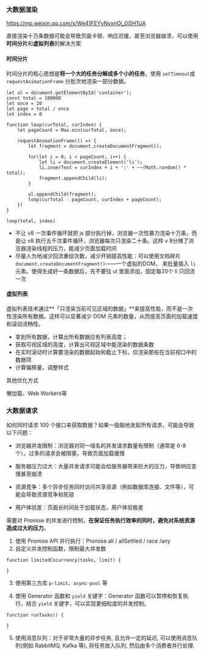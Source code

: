 ### 大数据渲染

https://mp.weixin.qq.com/s/We41FEYyNyxnOi_0i5H1UA

直接渲染十万条数据可能会导致页面卡顿、响应迟缓，甚至浏览器崩溃，可以使用**时间分片**和**虚拟列表**的解决方案

#### 时间分片

时间分片的核心思想是**将一个大的任务分解成多个小的任务**，使用 `setTimeout`或`requestAnimationFrame` 分批次地渲染一部分数据。

```
let ul = document.getElementById('container');
const total = 100000
let once = 20
let page = total / once  
let index = 0  

function loop(curTotal, curIndex) {
	let pageCount = Max.min(curTotal, once);
	
	requestAnimationFrame(() => {
		let fragment = document.createDocumentFragment();
		
		for(let i = 0; i < pageCount; i++) {
			let li = document.createElement('li');
			li.innerText = curIndex + i + ':' + ~~(Math.random() * total); 
			fragment.appendChild(li);
		}
		
		ul.appendChild(fragment);
		loop(curTotal - pageCount, curIndex + pageCount);
	})
}

loop(total, index)
```

- 不让 v8 一次事件循环就把 js 部分执行掉，浏览器一次性暴力渲染十万条，而是让 v8 执行五千次事件循环，浏览器每次只渲染二十条。这样 v 8分摊了浏览器渲染线程的压力，能减少页面加载时间
- 尽量人为地减少回流重绘次数，减少开销提高性能：可以使用文档碎片 `document.createDocumentFragment()`——一个虚拟的DOM， 来批量插入 `li` 元素。使得生成好一条数据后，先不要往 ul 里面添加，固定每20个 li 只回流一次



#### 虚拟列表

虚拟列表技术通过**「只渲染当前可见区域的数据」**来提高性能，而不是一次性渲染所有数据。这样可以显著减少 DOM 元素的数量，从而提高页面的加载速度和滚动流畅性。

- 拿到所有数据，计算出所有数据应有列表高度；
- 获取可视区域的高度，计算出可视区域中能渲染的数据条数
- 在实时滚动时计算要渲染的数据起始和截止下标，仅渲染那些在当前视口中的数据项
- 计算偏移量，调整样式



其他优化方式

懒加载、Web Workers等



### 大数据请求

如何同时请求 100 个接口来获取数据？如果一股脑地发起所有请求，可能会导致以下问题：

- 浏览器并发限制：浏览器对同一域名的并发请求数量有限制（通常是 6-8 个）。过多的请求会被阻塞，导致页面加载缓慢

- 服务器压力过大：大量并发请求可能会给服务器带来巨大的压力，导致响应变慢甚至崩溃

- 资源竞争：多个异步任务同时访问共享资源（例如数据库连接、文件等），可能会导致资源竞争和死锁

- 用户体验差：页面长时间处于加载状态，用户体验极差

  

需要对 Promise 的并发进行控制，**在保证任务执行效率的同时，避免对系统资源造成过大的压力**。

1. 使用 Promise API 并行执行：Promise.all / allSettled / race /any
2. 自定义并发控制函数，限制最大并发数

```
function limitedCocurrency(tasks, limit) {

}
```

3. 使用第三方库 `p-limit`、`async-pool` 等

4. 使用 Generator 函数和 `yield` 关键字：Generator 函数可以暂停和恢复执行，结合 `yield` 关键字，可以实现更细粒度的并发控制。

```
function runTasks() {

}
```

5. 使用消息队列：对于非常大量的异步任务, 且允许一定的延迟, 可以使用消息队列(例如 RabbitMQ, Kafka 等), 将任务放入队列, 然后由多个消费者并行处理.



